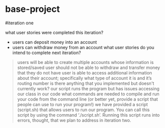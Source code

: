 # base-project

#iteration one

what user stories were completed this iteration?
- users can deposit money into an account 
- users can withdraw money from an account
what user stories do you intend to complete next iteration?
> users will be able to create multiple accounts whose information is stored/saved
> user should not be able to withdraw and transfer money that they do not have
> user is able to access additional information about their account; specifically what type of account it is and it’s routing number 
is there anything that you implemented but doesn't currently work?
> our script runs the program but has issues accessing our class in our code
what commands are needed to compile and run your code from the command line (or better yet, provide a script that people can use to run your program!)
> we have provided a script (script.sh) that allows users to run our program. You can call this script by using the command ‘./script.sh’. Running this script runs into errors, thought, that we plan to address in iteration two.

